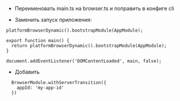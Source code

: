 - Переименовать main.ts на browser.ts и поправить в конфиге cli

- Заменить запуск приложения:
```
platformBrowserDynamic().bootstrapModule(AppModule);
```
```
export function main() {
  return platformBrowserDynamic().bootstrapModule(AppModule);
}

document.addEventListener('DOMContentLoaded', main, false);
```
- Добавить
```
  BrowserModule.withServerTransition({
    appId: 'my-app-id'
  })
```